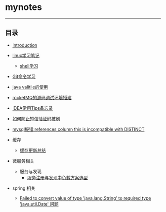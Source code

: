 # mynotes
---
## 目录
* [Introduction](README.md)
* [linux学习笔记](linux/linuxxue_xi_bi_ji.md)
    * [shell学习](linux/shellxue_xi.md)
* [Git命令学习](git/gitming_ling_xue_xi.md)
* [java valitile的使用](java/java_valitile.md)
* [rocketMQ的源码调试环境搭建](java/java_rocketmq_sourcecode_degub.md)
* [IDEA常用Tips备忘录](idea/idea_useag.md)
* [如何防止短信验证码被刷](other/如何防止短信验证码被刷.md)
* [mysql报错:references column this is incompatible with DISTINCT](mysql/mysql_error_note.md)
* 缓存
    * [缓存更新总结](cache/cache_update_summary.md)
* 微服务相关
    * 服务与发现
        * [服务注册与发现中负载方案选型](microservice/servicediscovery/service_discovery_plan.md)

* spring 相关

  * [Failed to convert value of type 'java.lang.String' to required type 'java.util.Date' 问题](spring/spring_error_string_to_date.md)

  